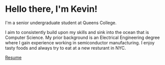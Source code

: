 # Hello there, I'm Kevin!

I'm a senior undergraduate student at Queens College.

I aim to consistently build upon my skills and sink into the ocean that is Computer Science.
My prior background is an Electrical Engineering degree where I gain experience working in
semiconductor manufacturing. I enjoy tasty foods and always try to eat at a new resturant in NYC.

[Resume](/docs/resume_guthub.pdf)
